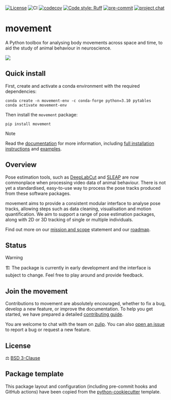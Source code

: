 [![License](https://img.shields.io/badge/License-BSD_3--Clause-orange.svg)](https://opensource.org/licenses/BSD-3-Clause)
![CI](https://img.shields.io/github/actions/workflow/status/neuroinformatics-unit/movement/test_and_deploy.yml?label=CI)
[![codecov](https://codecov.io/gh/neuroinformatics-unit/movement/branch/main/graph/badge.svg?token=P8CCH3TI8K)](https://codecov.io/gh/neuroinformatics-unit/movement)
[![Code style: Ruff](https://img.shields.io/endpoint?url=https://raw.githubusercontent.com/astral-sh/ruff/main/assets/badge/format.json)](https://github.com/astral-sh/ruff)
[![pre-commit](https://img.shields.io/badge/pre--commit-enabled-brightgreen?logo=pre-commit&logoColor=white)](https://github.com/pre-commit/pre-commit)
[![project chat](https://img.shields.io/badge/zulip-join_chat-brightgreen.svg)](https://neuroinformatics.zulipchat.com/#narrow/stream/406001-Movement/topic/Welcome!)

# movement

A Python toolbox for analysing body movements across space and time, to aid the study of animal behaviour in neuroscience.


![](docs/source/_static/movement_overview.png)

## Quick install

First, create and activate a conda environment with the required dependencies:
```
conda create -n movement-env -c conda-forge python=3.10 pytables
conda activate movement-env
```

Then install the `movement` package:
```
pip install movement
```

> [!Note]
> Read the [documentation](https://movement.neuroinformatics.dev) for more information, including [full installation instructions](https://movement.neuroinformatics.dev/getting_started/installation.html) and [examples](https://movement.neuroinformatics.dev/examples/index.html).

## Overview

Pose estimation tools, such as [DeepLabCut](https://www.mackenziemathislab.org/deeplabcut) and [SLEAP](https://sleap.ai/) are now commonplace when processing video data of animal behaviour. There is not yet a standardised, easy-to-use way to process the pose tracks produced from these software packages.

movement aims to provide a consistent modular interface to analyse pose tracks, allowing steps such as data cleaning, visualisation and motion quantification.
We aim to support a range of pose estimation packages, along with 2D or 3D tracking of single or multiple individuals.

Find out more on our [mission and scope](https://movement.neuroinformatics.dev/community/mission-scope.html) statement and our [roadmap](https://movement.neuroinformatics.dev/community/roadmaps.html).

## Status
> [!Warning]
> 🏗️ The package is currently in early development and the interface is subject to change. Feel free to play around and provide feedback.

## Join the movement

Contributions to movement are absolutely encouraged, whether to fix a bug, develop a new feature, or improve the documentation.
To help you get started, we have prepared a detailed [contributing guide](https://movement.neuroinformatics.dev/community/contributing.html).

You are welcome to chat with the team on [zulip](https://neuroinformatics.zulipchat.com/#narrow/stream/406001-Movement). You can also [open an issue](https://github.com/neuroinformatics-unit/movement/issues) to report a bug or request a new feature.

## License
⚖️ [BSD 3-Clause](./LICENSE)

## Package template
This package layout and configuration (including pre-commit hooks and GitHub actions) have been copied from the [python-cookiecutter](https://github.com/neuroinformatics-unit/python-cookiecutter) template.
